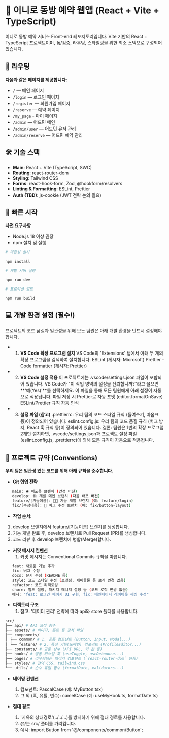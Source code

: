 # 🚀 이니로 동방 예약 웹앱 (React + Vite + TypeScript)

이니로 동방 예약 서비스 Front-end 레포지토리입니다. Vite 기반의 React + TypeScript 프로젝트이며, 폼/검증, 라우팅, 스타일링을 위한 최소 스택으로 구성되어 있습니다.

## 📍 라우팅

**다음과 같은 페이지를 제공합니다:**

-   `/` — 메인 페이지
-   `/login` — 로그인 페이지
-   `/register` — 회원가입 페이지
-   `/reserve` — 예약 페이지
-   `/my_page` - 마이 페이지
-   `/admin` — 어드민 메인
-   `/admin/user` — 어드민 유저 관리
-   `/admin/reserve` — 어드민 예약 관리

## 🛠️ 기술 스택

-   **Main**: React + Vite (TypeScript, SWC)
-   **Routing**: react-router-dom
-   **Styling**: Tailwind CSS
-   **Forms**: react-hook-form, Zod, @hookform/resolvers
-   **Linting & Formatting**: ESLint, Prettier
-   **Auth (TBD)**: js-cookie (JWT 전략 논의 필요)

## 🏃 빠른 시작

**사전 요구사항**

-   Node.js 18 이상 권장
-   npm 설치 및 실행

```bash
# 의존성 설치

npm install

# 개발 서버 실행

npm run dev

# 프로덕션 빌드

npm run build
```

## 💻 개발 환경 설정 (필수!)

프로젝트의 코드 품질과 일관성을 위해 모든 팀원은 아래 개발 환경을 반드시 설정해야 합니다.

-   1. **VS Code 확장 프로그램 설치**
       VS Code의 'Extensions' 탭에서 아래 두 개의 확장 프로그램을 검색하여 설치합니다.
       ESLint (게시자: Microsoft)
       Prettier - Code formatter (게시자: Prettier)

-   2. **VS Code 설정 적용**
       이 프로젝트에는 .vscode/settings.json 파일이 포함되어 있습니다.
       VS Code가 "이 작업 영역의 설정을 신뢰합니까?"라고 물으면 **'예(Yes)'**를 선택하세요. 이 파일을 통해 모든 팀원에게 아래 설정이 자동으로 적용됩니다.
       파일 저장 시 Prettier로 자동 포맷 (editor.formatOnSave)
       ESLint/Prettier 규칙 자동 인식

-   3. **설정 파일 (참고)**
       .prettierrc: 우리 팀의 코드 스타일 규칙 (들여쓰기, 따옴표 등)이 정의되어 있습니다.
       eslint.config.js: 우리 팀의 코드 품질 규칙 (버그 방지, React 훅 규칙 등)이 정의되어 있습니다.
       결론: 팀원은 1번의 확장 프로그램 2개만 설치하면, .vscode/settings.json과 프로젝트 설정 파일(eslint.config.js, .prettierrc)에 의해 모든 규칙이 자동으로 적용됩니다.

## 📜 프로젝트 규약 (Conventions)

**우리 팀은 일관성 있는 코드를 위해 아래 규칙을 준수합니다.**

-   **Git 협업 전략**

```bash
   main: 🛎️ 배포용 브랜치 (안정 버전)
   develop: 🏗️ 개발 메인 브랜치 (다음 배포 버전)
   feature/[기능이름]: 👩‍💻 기능 개발 브랜치 (예: feature/login)
   fix/[수정내용]: 🐛 버그 수정 브랜치 (예: fix/button-layout)
```

-   **작업 순서:**

1. develop 브랜치에서 feature/[기능이름] 브랜치를 생성합니다.
2. 기능 개발 완료 후, develop 브랜치로 Pull Request (PR)를 생성합니다.
3. 코드 리뷰 후 develop 브랜치에 병합(Merge)합니다.

-   **커밋 메시지 컨벤션**
    1. 커밋 메시지는 Conventional Commits 규칙을 따릅니다.

```bash
   feat: 새로운 기능 추가
   fix: 버그 수정
   docs: 문서 수정 (README 등)
   style: 코드 스타일 수정 (포맷팅, 세미콜론 등 로직 변경 없음)
   refactor: 코드 리팩토링
   chore: 빌드 설정, 패키지 매니저 설정 등 (코드 로직 변경 없음)
   예시: "feat: 로그인 페이지 UI 구현, fix: 메인페이지 레이아웃 깨짐 수정"
```

-   **디렉토리 구조**
    1. 참고: '데이터 관리' 전략에 따라 api와 store 폴더를 사용합니다.

```bash
src/
├── api/ # API 요청 함수
├── assets/ # 이미지, 폰트 등 정적 파일
├── components/
│ ├── common/ # 1. 공통 컴포넌트 (Button, Input, Modal...)
│ └── feature/ # 2. 특정 기능(도메인) 컴포넌트 (ProfileEditor...)
├── constants/ # 공통 상수 (API URL, 키 값 등)
├── hooks/ # 공통 커스텀 훅 (useToggle, useDebounce...)
├── pages/ # 라우팅되는 페이지 컴포넌트 (`react-router-dom` 연동)
├── styles/ # 전역 CSS, tailwind.css
└── utils/ # 순수 유틸 함수 (formatDate, validators...)
```

-   **네이밍 컨벤션**

    1. 컴포넌트: PascalCase (예: MyButton.tsx)
    2. 그 외 (훅, 유틸, 변수): camelCase (예: useMyHook.ts, formatDate.ts)

-   **절대 경로**
    1. '지옥의 상대경로'(../../...)를 방지하기 위해 절대 경로를 사용합니다.
    2. @/는 src/ 폴더를 가리킵니다.
    3. 예시: import Button from '@/components/common/Button';
